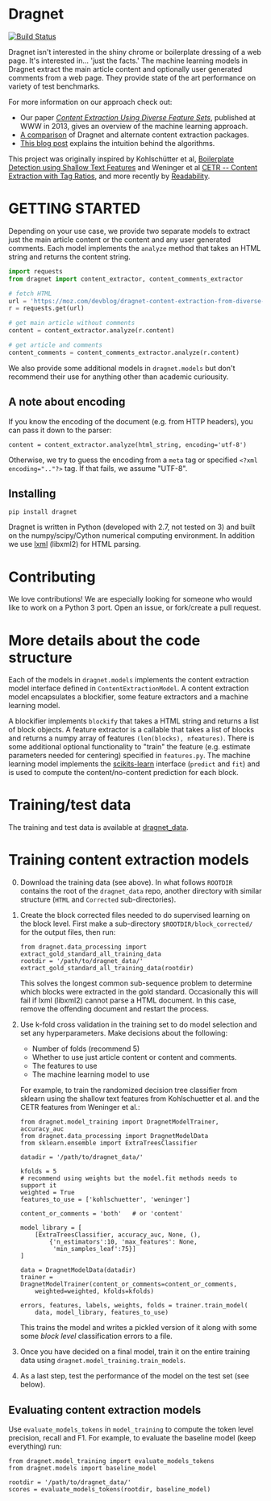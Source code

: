 
Dragnet
=====================================

[![Build Status](https://api.travis-ci.org/seomoz/dragnet.png)](https://api.travis-ci.org/seomoz/dragnet.png)

Dragnet isn't interested in the shiny chrome or boilerplate dressing of a 
web page. It's interested in... 'just the facts.'  The machine learning
models in Dragnet extract the main article content and optionally
user generated comments from a web page.  They provide state
of the art performance on variety of test benchmarks.

For more information on our approach check out:

* Our paper [<i>Content Extraction Using Diverse Feature Sets</i>](dragnet_www2013.pdf?raw=true), published
at WWW in 2013, gives an overview of the machine learning approach.
* [A comparison](https://moz.com/devblog/benchmarking-python-content-extraction-algorithms-dragnet-readability-goose-and-eatiht/) of Dragnet and alternate content extraction packages.
* [This blog post](https://moz.com/devblog/dragnet-content-extraction-from-diverse-feature-sets/) explains the intuition behind the algorithms.

This project was originally inspired by 
Kohlschütter et al, [Boilerplate Detection using Shallow Text Features](http://www.l3s.de/~kohlschuetter/publications/wsdm187-kohlschuetter.pdf) and 
Weninger et al [CETR -- Content Extraction with Tag Ratios](http://web.engr.illinois.edu/~weninge1/cetr/), and more recently by [Readability](https://github.com/buriy/python-readability).

# GETTING STARTED

Depending on your use case, we provide two separate models to extract
just the main article content or the content and any user generated
comments.  Each model implements the `analyze` method that
takes an HTML string and returns the content string.

```python
import requests
from dragnet import content_extractor, content_comments_extractor

# fetch HTML
url = 'https://moz.com/devblog/dragnet-content-extraction-from-diverse-feature-sets/'
r = requests.get(url)

# get main article without comments
content = content_extractor.analyze(r.content)

# get article and comments
content_comments = content_comments_extractor.analyze(r.content)
```

We also provide some additional models in `dragnet.models` but
don't recommend their use for anything other than academic curiousity.

## A note about encoding

If you know the encoding of the document (e.g. from HTTP headers),
you can pass it down to the parser:

    content = content_extractor.analyze(html_string, encoding='utf-8')

Otherwise, we try to guess the encoding from a `meta` tag or specified
`<?xml encoding=".."?>` tag.  If that fails, we assume "UTF-8".

## Installing

```
pip install dragnet
```

Dragnet is written in Python (developed with 2.7, not tested on 3)
and built on the numpy/scipy/Cython numerical computing environment.
In addition we use <a href="http://lxml.de/">lxml</a> (libxml2)
for HTML parsing.

# Contributing

We love contributions!  We are especially looking for someone who would
like to work on a Python 3 port.  Open an issue, or fork/create a pull
request.

# More details about the code structure

Each of the models in `dragnet.models` implements the
content extraction model interface defined in `ContentExtractionModel`.
A content extraction model encapsulates a blockifier, some feature
extractors and a machine learning model.

A blockifier implements `blockify` that takes a HTML string and returns a list
of block objects.  A feature extractor is a callable that takes a list
of blocks and returns a numpy array of features `(len(blocks), nfeatures)`.
There is some additional optional functionality
to "train" the feature (e.g. estimate parameters needed for centering)
specified in `features.py`.  The machine learning model implements
the [scikits-learn](http://scikit-learn.org/stable/) interface (`predict` and `fit`) and is used to compute
the content/no-content prediction for each block.

# Training/test data

The training and test data is available at [dragnet_data](https://github.com/seomoz/dragnet_data).

# Training content extraction models

0.  Download the training data (see above).  In what follows `ROOTDIR` contains
the root of the `dragnet_data` repo, another directory with similar
structure (`HTML` and `Corrected` sub-directories).
1.  Create the block corrected files needed to do supervised learning on the block level.
First make a sub-directory `$ROOTDIR/block_corrected/` for the output files, then run:

        from dragnet.data_processing import extract_gold_standard_all_training_data
        rootdir = '/path/to/dragnet_data/'
        extract_gold_standard_all_training_data(rootdir)

    This solves the longest common sub-sequence problem to determine
    which blocks were extracted in the gold standard.
    Occasionally this will fail if lxml (libxml2) cannot parse
    a HTML document.  In this case, remove the offending document and restart the process.
2.  Use k-fold cross validation in the training set to do model selection
    and set any hyperparameters.  Make decisions about the following:

    * Number of folds (recommend 5)
    * Whether to use just article content or content and comments.
    * The features to use
    * The machine learning model to use

    For example, to train the randomized decision tree classifier from
    sklearn using the shallow text features from Kohlschuetter et al.
    and the CETR features from Weninger et al.:

        from dragnet.model_training import DragnetModelTrainer, accuracy_auc
        from dragnet.data_processing import DragnetModelData
        from sklearn.ensemble import ExtraTreesClassifier

        datadir = '/path/to/dragnet_data/'

        kfolds = 5
        # recommend using weights but the model.fit methods needs to support it
        weighted = True
        features_to_use = ['kohlschuetter', 'weninger']

        content_or_comments = 'both'   # or 'content'

        model_library = [
            [ExtraTreesClassifier, accuracy_auc, None, (),
                {'n_estimators':10, 'max_features': None,
                 'min_samples_leaf':75}]
        ]

        data = DragnetModelData(datadir)
        trainer = DragnetModelTrainer(content_or_comments=content_or_comments,
            weighted=weighted, kfolds=kfolds)

        errors, features, labels, weights, folds = trainer.train_model(
            data, model_library, features_to_use)

    This trains the model and writes a pickled version of it along with some
    some *block level* classification errors to a file.
3.  Once you have decided on a final model, train it on the entire training
data using `dragnet.model_training.train_models`.
4.  As a last step, test the performance of the model on the test set (see
below).

## Evaluating content extraction models

Use `evaluate_models_tokens` in `model_training` to compute the token level
precision, recall and F1.  For example,
to evaluate the baseline model (keep everything) run:

    from dragnet.model_training import evaluate_models_tokens
    from dragnet.models import baseline_model

    rootdir = '/path/to/dragnet_data/'
    scores = evaluate_models_tokens(rootdir, baseline_model)

